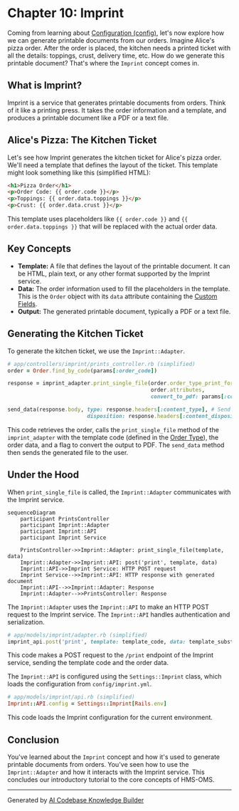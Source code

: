 # Chapter 10: Imprint

Coming from learning about [Configuration (config)](09_configuration__config_.md), let's now explore how we can generate printable documents from our orders. Imagine Alice's pizza order.  After the order is placed, the kitchen needs a printed ticket with all the details: toppings, crust, delivery time, etc.  How do we generate this printable document? That's where the `Imprint` concept comes in.

## What is Imprint?

Imprint is a service that generates printable documents from orders. Think of it like a printing press.  It takes the order information and a template, and produces a printable document like a PDF or a text file.

## Alice's Pizza: The Kitchen Ticket

Let's see how Imprint generates the kitchen ticket for Alice's pizza order.  We'll need a template that defines the layout of the ticket.  This template might look something like this (simplified HTML):

```html
<h1>Pizza Order</h1>
<p>Order Code: {{ order.code }}</p>
<p>Toppings: {{ order.data.toppings }}</p>
<p>Crust: {{ order.data.crust }}</p>
```

This template uses placeholders like `{{ order.code }}` and `{{ order.data.toppings }}` that will be replaced with the actual order data.

## Key Concepts

* **Template:** A file that defines the layout of the printable document.  It can be HTML, plain text, or any other format supported by the Imprint service.
* **Data:** The order information used to fill the placeholders in the template.  This is the `Order` object with its `data` attribute containing the [Custom Fields](07_custom_fields.md).
* **Output:** The generated printable document, typically a PDF or a text file.

## Generating the Kitchen Ticket

To generate the kitchen ticket, we use the `Imprint::Adapter`.

```ruby
# app/controllers/imprint/prints_controller.rb (simplified)
order = Order.find_by_code(params[:order_code])

response = imprint_adapter.print_single_file(order.order_type_print_form_code, 
                                             order.attributes,
                                             convert_to_pdf: params[:convert_to_pdf])

send_data(response.body, type: response.headers[:content_type], # Send the generated file
                         disposition: response.headers[:content_disposition])
```

This code retrieves the order, calls the `print_single_file` method of the `imprint_adapter` with the template code (defined in the [Order Type](03_order_type.md)), the order data, and a flag to convert the output to PDF.  The `send_data` method then sends the generated file to the user.

## Under the Hood

When `print_single_file` is called, the `Imprint::Adapter` communicates with the Imprint service.

```mermaid
sequenceDiagram
    participant PrintsController
    participant Imprint::Adapter
    participant Imprint::API
    participant Imprint Service

    PrintsController->>Imprint::Adapter: print_single_file(template, data)
    Imprint::Adapter->>Imprint::API: post('print', template, data)
    Imprint::API->>Imprint Service: HTTP POST request
    Imprint Service-->>Imprint::API: HTTP response with generated document
    Imprint::API-->>Imprint::Adapter: Response
    Imprint::Adapter-->>PrintsController: Response
```

The `Imprint::Adapter` uses the `Imprint::API` to make an HTTP POST request to the Imprint service. The `Imprint::API` handles authentication and serialization.

```ruby
# app/models/imprint/adapter.rb (simplified)
imprint_api.post('print', template: template_code, data: template_substitution)
```

This code makes a POST request to the `/print` endpoint of the Imprint service, sending the template code and the order data.

The `Imprint::API` is configured using the `Settings::Imprint` class, which loads the configuration from `config/imprint.yml`.

```ruby
# app/models/imprint/api.rb (simplified)
Imprint::API.config = Settings::Imprint[Rails.env]
```

This code loads the Imprint configuration for the current environment.

## Conclusion

You've learned about the `Imprint` concept and how it's used to generate printable documents from orders.  You've seen how to use the `Imprint::Adapter` and how it interacts with the Imprint service.  This concludes our introductory tutorial to the core concepts of HMS-OMS.


---

Generated by [AI Codebase Knowledge Builder](https://github.com/The-Pocket/Tutorial-Codebase-Knowledge)